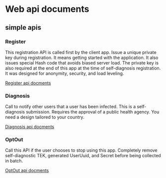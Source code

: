 # Web api documents

## simple apis

### Register

This registration API is called first by the client app.
Issue a unique private key during registration.
It means getting started with the application.
It also issues special Hash code that avoids biased server load.
The private key is also required at the end of this app at the time of self-diagnosis registration.
It was designed for anonymity, security, and load leveling.

[Register api docments](./Register.md)


### Diagnosis

Call to notify other users that a user has been infected.
This is a self-diagnosis submission. Requires the approval of a public health agency.
You need a design tailored to your country.

[Diagnosis api docments](./Diagnosis.md)

### OptOut

Call this API if the user chooses to stop using this app.
Completely remove self-diagnostic TEK, generated UserUuid, and Secret before being collected in batch.

[OptOut api docments](./OptOut.md)
